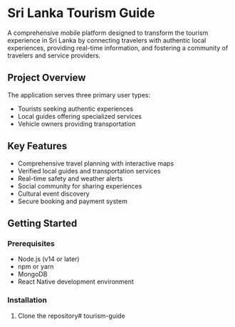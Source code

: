 # Sri Lanka Tourism Guide

A comprehensive mobile platform designed to transform the tourism experience in Sri Lanka by connecting travelers with authentic local experiences, providing real-time information, and fostering a community of travelers and service providers.

## Project Overview

The application serves three primary user types:
- Tourists seeking authentic experiences
- Local guides offering specialized services
- Vehicle owners providing transportation

## Key Features

- Comprehensive travel planning with interactive maps
- Verified local guides and transportation services
- Real-time safety and weather alerts
- Social community for sharing experiences
- Cultural event discovery
- Secure booking and payment system

## Getting Started

### Prerequisites

- Node.js (v14 or later)
- npm or yarn
- MongoDB
- React Native development environment

### Installation

1. Clone the repository# tourism-guide
